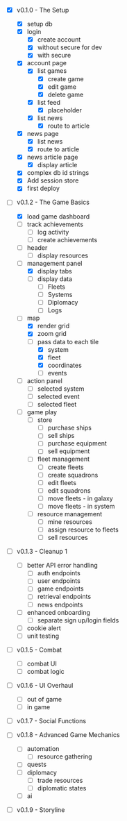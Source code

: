 - [x] v0.1.0 - The Setup
  - [x] setup db
  - [x] login
    - [x] create account
    - [x] without secure for dev
    - [x] with secure
  - [x] account page
    - [x] list games
      - [x] create game
      - [x] edit game
      - [x] delete game
    - [x] list feed
      - [x] placeholder
    - [x] list news
      - [x] route to article
  - [x] news page
    - [x] list news
    - [x] route to article
  - [x] news article page
    - [x] display article
  - [x] complex db id strings
  - [x] Add session store
  - [x] first deploy

- [ ] v0.1.2 - The Game Basics
  - [x] load game dashboard
  - [ ] track achievements
    - [ ] log activity
    - [ ] create achievements
  - [ ] header
    - [ ] display resources
  - [ ] management panel
    - [x] display tabs
    - [ ] display data
      - [ ] Fleets
      - [ ] Systems
      - [ ] Diplomacy
      - [ ] Logs
  - [ ] map
    - [x] render grid
    - [x] zoom grid
    - [ ] pass data to each tile
      - [x] system
      - [x] fleet
      - [x] coordinates
      - [ ] events
  - [ ] action panel
    - [ ] selected system
    - [ ] selected event
    - [ ] selected fleet
  - [ ] game play
    - [ ] store
      - [ ] purchase ships
      - [ ] sell ships
      - [ ] purchase equipment
      - [ ] sell equipment
    - [ ] fleet management
      - [ ] create fleets
      - [ ] create squadrons
      - [ ] edit fleets
      - [ ] edit squadrons
      - [ ] move fleets - in galaxy
      - [ ] move fleets - in system
    - [ ] resource management
      - [ ] mine resources
      - [ ] assign resource to fleets
      - [ ] sell resources

- [ ] v0.1.3 - Cleanup 1
  - [ ] better API error handling
    - [ ] auth endpoints
    - [ ] user endpoints
    - [ ] game endpoints
    - [ ] retrieval endpoints
    - [ ] news endpoints
  - [ ] enhanced onboarding
    - [ ] separate sign up/login fields
  - [ ] cookie alert
  - [ ] unit testing

- [ ] v0.1.5 - Combat
  - [ ] combat UI
  - [ ] combat logic

- [ ] v0.1.6 - UI Overhaul
  - [ ] out of game
  - [ ] in game

- [ ] v0.1.7 - Social Functions

- [ ] v0.1.8 - Advanced Game Mechanics
  - [ ] automation
    - [ ] resource gathering
  - [ ] quests
  - [ ] diplomacy
    - [ ] trade resources
    - [ ] diplomatic states
  - [ ] ai

- [ ] v0.1.9 - Storyline